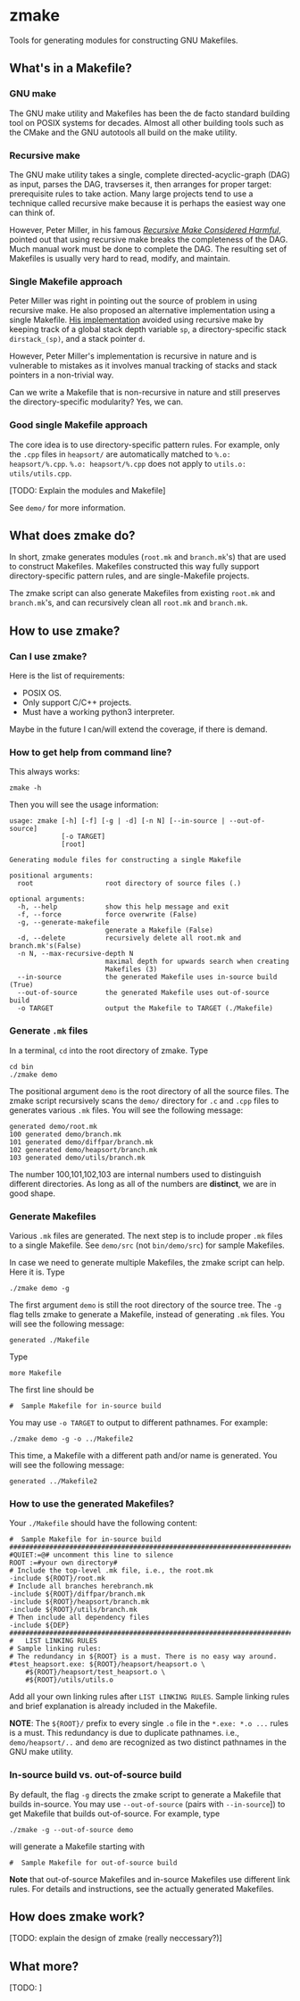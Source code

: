 zmake
=====
Tools for generating modules for constructing GNU Makefiles.

## What's in a Makefile?
### GNU make
The GNU make utility and Makefiles has been the de facto standard building tool on POSIX systems for decades. Almost all other building tools such as the CMake and the GNU autotools all build on the make utility.
### Recursive make
The GNU make utility takes a single, complete directed-acyclic-graph (DAG) as input, parses the DAG, travserses it, then arranges for proper target: prerequisite rules to take action. Many large projects tend to use a technique called recursive make because it is perhaps the easiest way one can think of. 

However, Peter Miller, in his famous [*Recursive Make Considered Harmful*](http://aegis.sourceforge.net/auug97.pdf), pointed out that using recursive make breaks the completeness of the DAG. Much manual work must be done to complete the DAG. The resulting set of Makefiles is usually very hard to read, modify, and maintain.
### Single Makefile approach
Peter Miller was right in pointing out the source of problem in using recursive make. He also proposed an alternative implementation using a single Makefile. [His implementation](http://evbergen.home.xs4all.nl/nonrecursive-make.html) avoided using recursive make by keeping track of a global stack depth variable `sp`, a directory-specific stack `dirstack_(sp)`, and a stack pointer `d`.

However, Peter Miller's implementation is recursive in nature and is vulnerable to mistakes as it involves manual tracking of stacks and stack pointers in a non-trivial way.

Can we write a Makefile that is non-recursive in nature and still preserves the directory-specific modularity? Yes, we can.
### Good single Makefile approach
The core idea is to use directory-specific pattern rules.
For example, only the `.cpp` files in `heapsort/` are automatically matched to `%.o: heapsort/%.cpp`. `%.o: heapsort/%.cpp` does not apply to `utils.o: utils/utils.cpp`.

[TODO: Explain the modules and Makefile]

See `demo/` for more information.

## What does zmake do?
In short, zmake generates modules (`root.mk` and `branch.mk`'s) that are used to construct Makefiles. Makefiles constructed this way fully support directory-specific pattern rules, and are single-Makefile projects.

The zmake script can also generate Makefiles from existing `root.mk` and `branch.mk`'s, and can recursively clean all `root.mk` and `branch.mk`.

## How to use zmake?
### Can I use zmake?
Here is the list of requirements:

* POSIX OS.
* Only support C/C++ projects.
* Must have a working python3 interpreter.

Maybe in the future I can/will extend the coverage, if there is demand.

### How to get help from command line?
This always works:

	zmake -h
	
Then you will see the usage information:

```
usage: zmake [-h] [-f] [-g | -d] [-n N] [--in-source | --out-of-source]
             [-o TARGET]
             [root]

Generating module files for constructing a single Makefile

positional arguments:
  root                  root directory of source files (.)

optional arguments:
  -h, --help            show this help message and exit
  -f, --force           force overwrite (False)
  -g, --generate-makefile
                        generate a Makefile (False)
  -d, --delete          recursively delete all root.mk and branch.mk's(False)
  -n N, --max-recursive-depth N
                        maximal depth for upwards search when creating
                        Makefiles (3)
  --in-source           the generated Makefile uses in-source build (True)
  --out-of-source       the generated Makefile uses out-of-source build
  -o TARGET             output the Makefile to TARGET (./Makefile)

```
### Generate `.mk` files
In a terminal, `cd` into the root directory of zmake. Type

	cd bin
	./zmake demo

The positional argument `demo` is the root directory of all the source files. The zmake script recursively scans the `demo/` directory for `.c` and `.cpp` files to generates various `.mk` files. You will see the following message:

	generated demo/root.mk
	100 generated demo/branch.mk
	101 generated demo/diffpar/branch.mk
	102 generated demo/heapsort/branch.mk
	103 generated demo/utils/branch.mk

The number 100,101,102,103 are internal numbers used to distinguish different directories. As long as all of the numbers are **distinct**, we are in good shape.

### Generate Makefiles
Various `.mk` files are generated. The next step is to include proper `.mk` files to a single Makefile. See `demo/src` (not `bin/demo/src`) for sample Makefiles.

In case we need to generate multiple Makefiles, the zmake script can help. Here it is. Type

	./zmake demo -g

The first argument `demo` is still the root directory of the source tree. The `-g` flag tells zmake to generate a Makefile, instead of generating `.mk` files. You will see the following message:

	generated ./Makefile
	
Type

	more Makefile

The first line should be

	#  Sample Makefile for in-source build

You may use `-o TARGET` to output to different pathnames. For example:

	./zmake demo -g -o ../Makefile2
	
This time, a Makefile with a different path and/or name is generated. You will see the following message:

	generated ../Makefile2

### How to use the generated Makefiles?
Your `./Makefile` should have the following content:

```
#  Sample Makefile for in-source build
################################################################################
#QUIET:=@# uncomment this line to silence
ROOT :=#your own directory#
# Include the top-level .mk file, i.e., the root.mk
-include ${ROOT}/root.mk
# Include all branches herebranch.mk
-include ${ROOT}/diffpar/branch.mk
-include ${ROOT}/heapsort/branch.mk
-include ${ROOT}/utils/branch.mk
# Then include all dependency files
-include ${DEP}
################################################################################ 
#	LIST LINKING RULES
# Sample linking rules:
# The redundancy in ${ROOT} is a must. There is no easy way around.
#test_heapsort.exe: ${ROOT}/heapsort/heapsort.o \
	#${ROOT}/heapsort/test_heapsort.o \
	#${ROOT}/utils/utils.o
```
Add all your own linking rules after `LIST LINKING RULES`. Sample linking rules and brief explanation is already included in the Makefile.

**NOTE**: The `${ROOT}/` prefix to every single `.o` file in the `*.exe: *.o ...` rules is a must. This redundancy is due to duplicate pathnames. i.e., `demo/heapsort/..` and `demo` are recognized as two distinct pathnames in the GNU make utility.
	

### In-source build vs. out-of-source build
By default, the flag `-g` directs the zmake script to generate a Makefile that builds in-source. You may use `--out-of-source` (pairs with `--in-source`]) to get Makefile that builds out-of-source. For example, type

	./zmake -g --out-of-source demo

will generate a Makefile starting with

	#  Sample Makefile for out-of-source build

**Note** that out-of-source Makefiles and in-source Makefiles use different link rules. For details and instructions, see the actually generated Makefiles.

## How does zmake work?
[TODO: explain the design of zmake (really neccessary?)]

## What more?
[TODO: ]